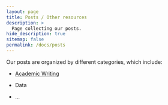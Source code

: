```yaml
---
layout: page
title: Posts / Other resources
description: >
  Page collecting our posts.
hide_description: true
sitemap: false
permalink: /docs/posts
---
```


Our posts are organized by different categories, which include:

- [Academic Writing](../_featured_categories/writing.md)

- Data

- ...

